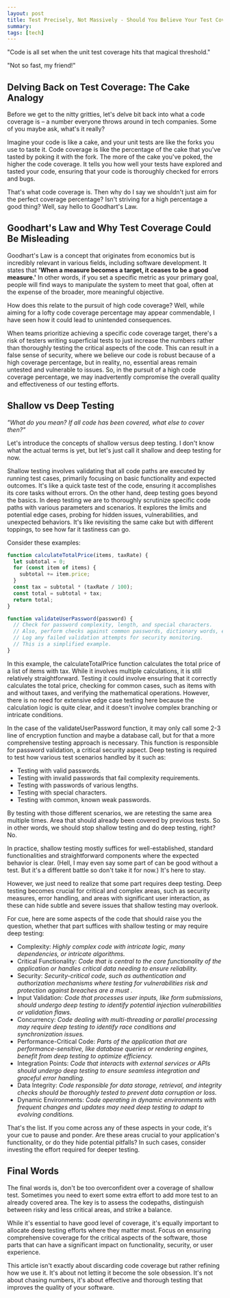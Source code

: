 ```yaml
---
layout: post
title: Test Precisely, Not Massively - Should You Believe Your Test Coverage?
summary:
tags: [tech]
---
```


"Code is all set when the unit test coverage hits that magical threshold."

"Not so fast, my friend!"

## Delving Back on Test Coverage: The Cake Analogy

Before we get to the nitty gritties, let's delve bit back into what a code coverage is – a number everyone throws around in tech companies. Some of you maybe ask, what's it really?

Imagine your code is like a cake, and your unit tests are like the forks you use to taste it. Code coverage is like the percentage of the cake that you've tasted by poking it with the fork. The more of the cake you've poked, the higher the code coverage. It tells you how well your tests have explored and tasted your code, ensuring that your code is thoroughly checked for errors and bugs.

That's what code coverage is. Then why do I say we shouldn't just aim for the perfect coverage percentage? Isn't striving for a high percentage a good thing? Well, say hello to Goodhart's Law.

## Goodhart's Law and Why Test Coverage Could Be Misleading

Goodhart's Law is a concept that originates from economics but is incredibly relevant in various fields, including software development. It states that **'When a measure becomes a target, it ceases to be a good measure.'** In other words, if you set a specific metric as your primary goal, people will find ways to manipulate the system to meet that goal, often at the expense of the broader, more meaningful objective.

How does this relate to the pursuit of high code coverage? Well, while aiming for a lofty code coverage percentage may appear commendable, I have seen how it could lead to unintended consequences.

When teams prioritize achieving a specific code coverage target, there's a risk of testers writing superficial tests to just increase the numbers rather than thoroughly testing the critical aspects of the code. This can result in a false sense of security, where we believe our code is robust because of a high coverage percentage, but in reality, no, essential areas remain untested and vulnerable to issues. So, in the pursuit of a high code coverage percentage, we may inadvertently compromise the overall quality and effectiveness of our testing efforts.

## Shallow vs Deep Testing

_"What do you mean? If all code has been covered, what else to cover then?"_

Let's introduce the concepts of shallow versus deep testing. I don't know what the actual terms is yet, but let's just call it shallow and deep testing for now.

Shallow testing involves validating that all code paths are executed by running test cases, primarily focusing on basic functionality and expected outcomes. It's like a quick taste test of the code, ensuring it accomplishes its core tasks without errors. On the other hand, deep testing goes beyond the basics. In deep testing we are to thoroughly scrutinize specific code paths with various parameters and scenarios. It explores the limits and potential edge cases, probing for hidden issues, vulnerabilities, and unexpected behaviors. It's like revisiting the same cake but with different toppings, to see how far it tastiness can go.

Consider these examples:

```js
function calculateTotalPrice(items, taxRate) {
  let subtotal = 0;
  for (const item of items) {
    subtotal += item.price;
  }
  const tax = subtotal * (taxRate / 100);
  const total = subtotal + tax;
  return total;
}

function validateUserPassword(password) {
  // Check for password complexity, length, and special characters.
  // Also, perform checks against common passwords, dictionary words, etc.
  // Log any failed validation attempts for security monitoring.
  // This is a simplified example.
}
```

In this example, the calculateTotalPrice function calculates the total price of a list of items with tax. While it involves multiple calculations, it is still relatively straightforward. Testing it could involve ensuring that it correctly calculates the total price, checking for common cases, such as items with and without taxes, and verifying the mathematical operations. However, there is no need for extensive edge case testing here because the calculation logic is quite clear, and it doesn't involve complex branching or intricate conditions.

In the case of the validateUserPassword function, it may only call some 2-3 line of encryption function and maybe a database call, but for that a more comprehensive testing approach is necessary. This function is responsible for password validation, a critical security aspect. Deep testing is required to test how various test scenarios handled by it such as:

- Testing with valid passwords.
- Testing with invalid passwords that fail complexity requirements.
- Testing with passwords of various lengths.
- Testing with special characters.
- Testing with common, known weak passwords.

By testing with those different scenarios, we are retesting the same area multiple times. Area that should already been covered by previous tests. So in other words, we should stop shallow testing and do deep testing, right? No.

In practice, shallow testing mostly suffices for well-established, standard functionalities and straightforward components where the expected behavior is clear. (Hell, I may even say some part of can be good without a test. But it's a different battle so don't take it for now.) It's here to stay.

However, we just need to realize that some part requires deep testing. Deep testing becomes crucial for critical and complex areas, such as security measures, error handling, and areas with significant user interaction, as these can hide subtle and severe issues that shallow testing may overlook.

For cue, here are some aspects of the code that should raise you the question, whether that part suffices with shallow testing or may require deep testing:

- Complexity: _Highly complex code with intricate logic, many dependencies, or intricate algorithms._
- Critical Functionality: _Code that is central to the core functionality of the application or handles critical data needing to ensure reliability._
- Security: _Security-critical code, such as authentication and authorization mechanisms where testing for vulnerabilities risk and protection against breaches are a must ._
- Input Validation: _Code that processes user inputs, like form submissions, should undergo deep testing to identify potential injection vulnerabilities or validation flaws._
- Concurrency: _Code dealing with multi-threading or parallel processing may require deep testing to identify race conditions and synchronization issues._
- Performance-Critical Code: _Parts of the application that are performance-sensitive, like database queries or rendering engines, benefit from deep testing to optimize efficiency._
- Integration Points: _Code that interacts with external services or APIs should undergo deep testing to ensure seamless integration and graceful error handling._
- Data Integrity: _Code responsible for data storage, retrieval, and integrity checks should be thoroughly tested to prevent data corruption or loss._
- Dynamic Environments: _Code operating in dynamic environments with frequent changes and updates may need deep testing to adapt to evolving conditions._

That's the list. If you come across any of these aspects in your code, it's your cue to pause and ponder. Are these areas crucial to your application's functionality, or do they hide potential pitfalls? In such cases, consider investing the effort required for deeper testing.

## Final Words

The final words is, don't be too overconfident over a coverage of shallow test. Sometimes you need to exert some extra effort to add more test to an already covered area. The key is to assess the codepaths, distinguish between risky and less critical areas, and strike a balance.

While it's essential to have good level of coverage, it's equally important to allocate deep testing efforts where they matter most. Focus on ensuring comprehensive coverage for the critical aspects of the software, those parts that can have a significant impact on functionality, security, or user experience.

This article isn't exactly about discarding code coverage but rather refining how we use it. It's about not letting it become the sole obsession. It's not about chasing numbers, it's about effective and thorough testing that improves the quality of your software.
